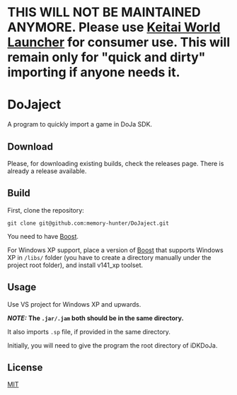 # **THIS WILL NOT BE MAINTAINED ANYMORE.** Please use [Keitai World Launcher](https://github.com/Yuvi-App/Keitai-World-Launcher.git) for consumer use. This will remain only for "quick and dirty" importing if anyone needs it.

# DoJaject
A program to quickly import a game in DoJa SDK.

## Download
Please, for downloading existing builds, check the releases page. There is already a release available.

## Build
First, clone the repository:

```git clone git@github.com:memory-hunter/DoJaject.git```

You need to have [Boost](https://www.boost.org).

For Windows XP support, place a version of [Boost](https://www.boost.org) that supports Windows XP in `/libs/` folder (you have to create a directory manually under the project root folder), and install v141_xp toolset.

## Usage

Use VS project for Windows XP and upwards.

***NOTE:*** **The `.jar/.jam` both should be in the same directory.**

It also imports `.sp` file, if provided in the same directory.

Initially, you will need to give the program the root directory of iDKDoJa.

## License
[MIT](https://choosealicense.com/licenses/mit/)
